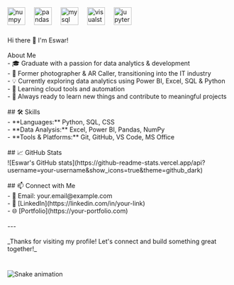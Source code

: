 <div align="left">
  <img src="https://cdn.jsdelivr.net/gh/devicons/devicon/icons/numpy/numpy-original.svg" height="40" alt="numpy logo"  />
  <img width="12" />
  <img src="https://cdn.jsdelivr.net/gh/devicons/devicon/icons/pandas/pandas-original.svg" height="40" alt="pandas logo"  />
  <img width="12" />
  <img src="https://cdn.jsdelivr.net/gh/devicons/devicon/icons/mysql/mysql-original.svg" height="40" alt="mysql logo"  />
  <img width="12" />
  <img src="https://cdn.jsdelivr.net/gh/devicons/devicon/icons/visualstudio/visualstudio-plain.svg" height="40" alt="visualstudio logo"  />
  <img width="12" />
  <img src="https://cdn.jsdelivr.net/gh/devicons/devicon/icons/jupyter/jupyter-original.svg" height="40" alt="jupyter logo"  />
</div>

###

<p align="left"> Hi there 👋 I'm Eswar!<br><br> 
 About Me<br>- 🎓 Graduate with a passion for data analytics & development<br>- 📸 Former photographer & AR Caller, transitioning into the IT industry<br>- 💡 Currently exploring data analytics using Power BI, Excel, SQL & Python<br>- 🚀 Learning cloud tools and automation<br>- 🌱 Always ready to learn new things and contribute to meaningful projects<br><br>## 🛠️ Skills<br>- **Languages:** Python, SQL, CSS<br>- **Data Analysis:** Excel, Power BI, Pandas, NumPy<br>- **Tools & Platforms:** Git, GitHub, VS Code, MS Office<br><br>## 📈 GitHub Stats<br>![Eswar's GitHub stats](https://github-readme-stats.vercel.app/api?username=your-username&show_icons=true&theme=github_dark)<br><br>## 📫 Connect with Me<br>- 📧 Email: your.email@example.com<br>- 💼 [LinkedIn](https://linkedin.com/in/your-link)<br>- 🌐 [Portfolio](https://your-portfolio.com)<br><br>---<br><br>_Thanks for visiting my profile! Let's connect and build something great together!_</p>

###

<br clear="both">

<img src="https://raw.githubusercontent.com/Eswar-h/Eswar-h/output/snake.svg" alt="Snake animation" />

###
